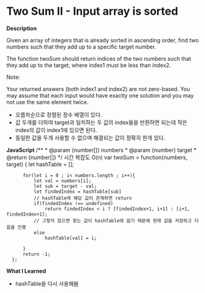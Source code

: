 # Two Sum II - Input array is sorted

**Description**

Given an array of integers that is already sorted in ascending order, find two numbers such that they add up to a specific target number.

The function twoSum should return indices of the two numbers such that they add up to the target, where index1 must be less than index2.

Note:

Your returned answers (both index1 and index2) are not zero-based.
You may assume that each input would have exactly one solution and you may not use the same element twice.

- 오름차순으로 정렬된 정수 배열이 있다.
- 값 두개를 더하여 target과 일치하는 두 값의 index들을 반환하면 되는데 작은 index의 값이 index1에 있으면 된다.
- 동일한 값을 두개 사용할 수 없으며 해결되는 값이 정확히 한개 있다.

**JavaScript**
      /**
       * @param {number[]} numbers
       * @param {number} target
       * @return {number[]}
       */
       시간 복잡도 O(n)
      var twoSum = function(numbers, target) {
          let hashTable = [];

          for(let i = 0 ; i< numbers.length ; i++){
              let val = numbers[i];
              let sub = target - val;
              let findedIndex = hashTable[sub]
              // hashTable에 해당 값이 존재하면 return
              if(findedIndex !== undefined)
                  return findedIndex < i ? [findedIndex+1, i+1] : [i+1, findedIndex+1];
              // 그렇지 않으면 찾는 값이 hashTable에 없기 때문에 현재 값을 저장하고 다음을 진행
              else
                  hashTable[val] = i;        

          }
          return -1;
      };


**What I Learned**
- hashTable을 다시 사용해봄
